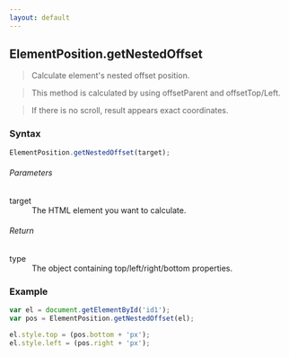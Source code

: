 ```yaml
---
layout: default
---
```


## ElementPosition.getNestedOffset

> Calculate element's nested offset position.

> This method is calculated by using offsetParent and offsetTop/Left.

> If there is no scroll, result appears exact coordinates.

### Syntax

```js
ElementPosition.getNestedOffset(target);
```

###### Parameters

<dl>
<dt>target</dt>
<dd>The HTML element you want to calculate.</dd>
</dl>

###### Return

<dl>
<dt>type</dt>
<dd>The object containing top/left/right/bottom properties.</dd>
</dl>

### Example
```js
var el = document.getElementById('id1');
var pos = ElementPosition.getNestedOffset(el);

el.style.top = (pos.bottom + 'px');
el.style.left = (pos.right + 'px');
```
